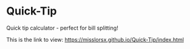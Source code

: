 # Quick-Tip
Quick tip calculator - perfect for bill splitting!

This is the link to view: https://misslorsx.github.io/Quick-Tip/index.html
